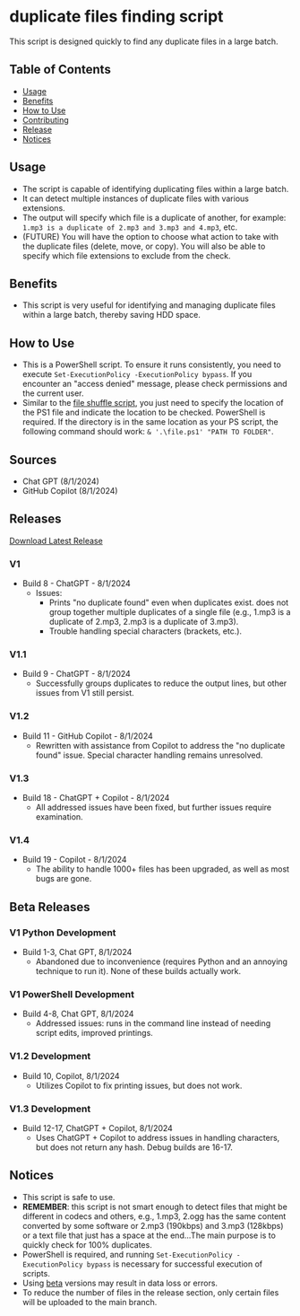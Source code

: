 # duplicate files finding script

This script is designed quickly to find any duplicate files in a large batch.

## Table of Contents
- [Usage](#Usage)
- [Benefits](#Benefits)
- [How to Use](#How-to-Use)
- [Contributing](#Sources)
- [Release](#Releases)
- [Notices](#Notices)

## Usage
- The script is capable of identifying duplicating files within a large batch.
- It can detect multiple instances of duplicate files with various extensions.
- The output will specify which file is a duplicate of another, for example: `1.mp3 is a duplicate of 2.mp3 and 3.mp3 and 4.mp3`, etc.
- (FUTURE) You will have the option to choose what action to take with the duplicate files (delete, move, or copy). You will also be able to specify which file extensions to exclude from the check.

## Benefits
- This script is very useful for identifying and managing duplicate files within a large batch, thereby saving HDD space.

## How to Use
- This is a PowerShell script. To ensure it runs consistently, you need to execute `Set-ExecutionPolicy -ExecutionPolicy bypass`. If you encounter an "access denied" message, please check permissions and the current user.
- Similar to the [file shuffle script](https://github.com/wikiepeidia/files-shuffle-script/), you just need to specify the location of the PS1 file and indicate the location to be checked. PowerShell is required. If the directory is in the same location as your PS script, the following command should work: `& '.\file.ps1' "PATH TO FOLDER"`.

## Sources
- Chat GPT (8/1/2024)
- GitHub Copilot (8/1/2024)

## Releases
[Download Latest Release](https://github.com/wikiepeidia/duplicate-file-finding-script/releases)

### V1
- Build 8 - ChatGPT - 8/1/2024
  - Issues:
    - Prints "no duplicate found" even when duplicates exist.
    does not group together multiple duplicates of a single file (e.g., 1.mp3 is a duplicate of 2.mp3, 2.mp3 is a duplicate of 3.mp3).
    - Trouble handling special characters (brackets, etc.).

### V1.1
- Build 9 - ChatGPT - 8/1/2024
  - Successfully groups duplicates to reduce the output lines, but other issues from V1 still persist.

### V1.2
- Build 11 - GitHub Copilot - 8/1/2024
  - Rewritten with assistance from Copilot to address the "no duplicate found" issue. Special character handling remains unresolved.

### V1.3
- Build 18 - ChatGPT + Copilot - 8/1/2024
  - All addressed issues have been fixed, but further issues require examination.

### V1.4
- Build 19 - Copilot - 8/1/2024
  - The ability to handle 1000+ files has been upgraded, as well as most bugs are gone.

## Beta Releases
### V1 Python Development
- Build 1-3, Chat GPT, 8/1/2024
  - Abandoned due to inconvenience (requires Python and an annoying technique to run it). None of these builds actually work.

### V1 PowerShell Development
- Build 4-8, Chat GPT, 8/1/2024
  - Addressed issues: runs in the command line instead of needing script edits, improved printings.

### V1.2 Development
- Build 10, Copilot, 8/1/2024
  - Utilizes Copilot to fix printing issues, but does not work.

### V1.3 Development
- Build 12-17, ChatGPT + Copilot, 8/1/2024
  - Uses ChatGPT + Copilot to address issues in handling characters, but does not return any hash. Debug builds are 16-17.

## Notices
- This script is safe to use.
- **REMEMBER**: this script is not smart enough to detect files that might be different in codecs and others, e.g., 1.mp3, 2.ogg has the same content converted by some software or 2.mp3 (190kbps) and 3.mp3 (128kbps) or a text file that just has a space at the end...The main purpose is to quickly check for 100% duplicates.
- PowerShell is required, and running `Set-ExecutionPolicy -ExecutionPolicy bypass` is necessary for successful execution of scripts.
- Using [beta](#beta-releases) versions may result in data loss or errors.
- To reduce the number of files in the release section, only certain files will be uploaded to the main branch.
